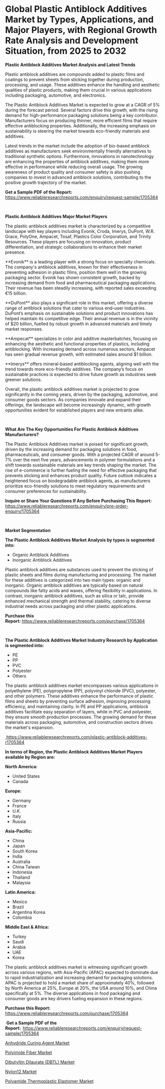 <p><h1>Global Plastic Antiblock Additives Market by Types, Applications, and Major Players, with Regional Growth Rate Analysis and Development Situation, from 2025 to 2032</h1></p><p><strong>Plastic Antiblock Additives Market Analysis and Latest Trends</strong></p>
<p><p>Plastic antiblock additives are compounds added to plastic films and coatings to prevent sheets from sticking together during production, processing, and usage. These additives enhance the handling and aesthetic qualities of plastic products, making them crucial in various applications including packaging, automotive, and electronics.</p><p>The Plastic Antiblock Additives Market is expected to grow at a CAGR of 5% during the forecast period. Several factors drive this growth, with the rising demand for high-performance packaging solutions being a key contributor. Manufacturers focus on producing thinner, more efficient films that require effective antiblocking properties. Additionally, the increasing emphasis on sustainability is steering the market towards eco-friendly materials and additives. </p><p>Latest trends in the market include the adoption of bio-based antiblock additives as manufacturers seek environmentally friendly alternatives to traditional synthetic options. Furthermore, innovations in nanotechnology are enhancing the properties of antiblock additives, making them more effective in performance while reducing overall usage. The growing awareness of product quality and consumer safety is also pushing companies to invest in advanced antiblock solutions, contributing to the positive growth trajectory of the market.</p></p>
<p><strong>Get a Sample PDF of the Report:&nbsp;</strong> <a href="https://www.reliableresearchreports.com/enquiry/request-sample/1705364?utm_campaign=36&utm_medium=2&utm_source=Github&utm_content=ia&utm_term=09012025&utm_id=plastic-antiblock-additives">https://www.reliableresearchreports.com/enquiry/request-sample/1705364</a></p>
<p>&nbsp;</p>
<p><strong>Plastic Antiblock Additives Major Market Players</strong></p>
<p><p>The plastic antiblock additives market is characterized by a competitive landscape with key players including Evonik, Croda, Imerys, DuPont, W.R. Grace, PolyOne, Ampacet, Tosaf, Plastics Color Corporation, and Trinity Resources. These players are focusing on innovation, product differentiation, and strategic collaborations to enhance their market presence.</p><p>**Evonik** is a leading player with a strong focus on specialty chemicals. The company's antiblock additives, known for their effectiveness in preventing adhesion in plastic films, position them well in the growing packaging sector. Evonik has shown consistent growth, backed by increasing demand from food and pharmaceutical packaging applications. Their revenue has been steadily increasing, with reported sales exceeding €15 billion.</p><p>**DuPont** also plays a significant role in this market, offering a diverse range of antiblock solutions that cater to various end-user industries. DuPont’s emphasis on sustainable solutions and product innovations has helped maintain its competitive edge. Their annual revenue is in the vicinity of $20 billion, fuelled by robust growth in advanced materials and timely market responses.</p><p>**Ampecat** specializes in color and additive masterbatches, focusing on enhancing the aesthetic and functional properties of plastics, including antiblocking. With increasing demand across numerous sectors, Ampacet has seen gradual revenue growth, with estimated sales around $1 billion.</p><p>**Imerys** offers mineral-based antiblocking agents, aligning well with the trend towards more eco-friendly additives. The company’s focus on sustainable practices is expected to drive future growth as industries seek greener solutions.</p><p>Overall, the plastic antiblock additives market is projected to grow significantly in the coming years, driven by the packaging, automotive, and consumer goods sectors. As companies innovate and expand their offerings, the landscape will become increasingly dynamic, with growth opportunities evident for established players and new entrants alike.</p></p>
<p>&nbsp;</p>
<p><strong>What Are The Key Opportunities For Plastic Antiblock Additives Manufacturers?</strong></p>
<p><p>The Plastic Antiblock Additives market is poised for significant growth, driven by the increasing demand for packaging solutions in food, pharmaceuticals, and consumer goods. With a projected CAGR of around 5-7% over the next five years, advancements in polymer formulations and a shift towards sustainable materials are key trends shaping the market. The rise of e-commerce is further fueling the need for effective packaging that prevents sticking and enhances product quality. Future outlook indicates a heightened focus on biodegradable antiblock agents, as manufacturers prioritize eco-friendly solutions to meet regulatory requirements and consumer preferences for sustainability.</p></p>
<p><strong>Inquire or Share Your Questions If Any Before Purchasing This Report:</strong> <a href="https://www.reliableresearchreports.com/enquiry/pre-order-enquiry/1705364?utm_campaign=36&utm_medium=2&utm_source=Github&utm_content=ia&utm_term=09012025&utm_id=plastic-antiblock-additives">https://www.reliableresearchreports.com/enquiry/pre-order-enquiry/1705364</a></p>
<p>&nbsp;</p>
<p><strong>Market Segmentation</strong></p>
<p><strong>The Plastic Antiblock Additives Market Analysis by types is segmented into:</strong></p>
<p><ul><li>Organic Antiblock Additives</li><li>Inorganic Antiblock Additives</li></ul></p>
<p><p>Plastic antiblock additives are substances used to prevent the sticking of plastic sheets and films during manufacturing and processing. The market for these additives is categorized into two main types: organic and inorganic. Organic antiblock additives are typically based on natural compounds like fatty acids and waxes, offering flexibility in applications. In contrast, inorganic antiblock additives, such as silica or talc, provide enhanced mechanical strength and thermal stability, catering to diverse industrial needs across packaging and other plastic applications.</p></p>
<p><strong>Purchase this Report:&nbsp;</strong><a href="https://www.reliableresearchreports.com/purchase/1705364?utm_campaign=36&utm_medium=2&utm_source=Github&utm_content=ia&utm_term=09012025&utm_id=plastic-antiblock-additives">https://www.reliableresearchreports.com/purchase/1705364</a></p>
<p>&nbsp;</p>
<p><strong>The Plastic Antiblock Additives Market Industry Research by Application is segmented into:</strong></p>
<p><ul><li>PE</li><li>PP</li><li>PVC</li><li>Polyester</li><li>Others</li></ul></p>
<p><p>The plastic antiblock additives market encompasses various applications in polyethylene (PE), polypropylene (PP), polyvinyl chloride (PVC), polyester, and other polymers. These additives enhance the performance of plastic films and sheets by preventing surface adhesion, improving processing efficiency, and maintaining clarity. In PE and PP applications, antiblock additives facilitate easy separation of layers, while in PVC and polyester, they ensure smooth production processes. The growing demand for these materials across packaging, automotive, and construction sectors drives the market's expansion.</p></p>
<p><a href="https://www.reliableresearchreports.com/plastic-antiblock-additives-r1705364?utm_campaign=36&utm_medium=2&utm_source=Github&utm_content=ia&utm_term=09012025&utm_id=plastic-antiblock-additives">&nbsp;https://www.reliableresearchreports.com/plastic-antiblock-additives-r1705364</a></p>
<p><strong>In terms of Region, the Plastic Antiblock Additives Market Players available by Region are:</strong></p>
<p>
    <p> <strong> North America: </strong>
        <ul>
            <li>United States</li>
            <li>Canada</li>
        </ul>
        </p> 
    <p> <strong> Europe: </strong>
        <ul>
            <li>Germany</li>
            <li>France</li>
            <li>U.K.</li>
            <li>Italy</li>
            <li>Russia</li>
        </ul>
        </p> 
    <p> <strong> Asia-Pacific: </strong>
        <ul>
            <li>China</li>
            <li>Japan</li>
            <li>South Korea</li>
            <li>India</li>
            <li>Australia</li>
            <li>China Taiwan</li>
            <li>Indonesia</li>
            <li>Thailand</li>
            <li>Malaysia</li>
        </ul>
        </p> 
    <p> <strong> Latin America: </strong>
        <ul>
            <li>Mexico</li>
            <li>Brazil</li>
            <li>Argentina Korea</li>
            <li>Colombia</li>
        </ul>
        </p> 
    <p> <strong> Middle East & Africa: </strong>
        <ul>
            <li>Turkey</li>
            <li>Saudi</li>
            <li>Arabia</li>
            <li>UAE</li>
            <li>Korea</li>
        </ul>
    </p>
    </p>
<p><p>The plastic antiblock additives market is witnessing significant growth across various regions, with Asia-Pacific (APAC) expected to dominate due to rapid industrialization and increasing demand for packaging solutions. APAC is projected to hold a market share of approximately 40%, followed by North America at 25%, Europe at 20%, the USA around 10%, and China specifically at 5%. The diverse applications in food packaging and consumer goods are key drivers fueling expansion in these regions.</p></p>
<p><strong>Purchase this Report: </strong><a href="https://www.reliableresearchreports.com/purchase/1705364?utm_campaign=36&utm_medium=2&utm_source=Github&utm_content=ia&utm_term=09012025&utm_id=plastic-antiblock-additives">https://www.reliableresearchreports.com/purchase/1705364</a></p>
<p>&nbsp;<strong>Get a Sample PDF of the Report:&nbsp;&nbsp;</strong><a href="https://www.reliableresearchreports.com/enquiry/request-sample/1705364?utm_campaign=36&utm_medium=2&utm_source=Github&utm_content=ia&utm_term=09012025&utm_id=plastic-antiblock-additives">https://www.reliableresearchreports.com/enquiry/request-sample/1705364</a></p>
<p><strong></strong></p>
<p><p><a href="https://github.com/cheryjhonson/Market-Research-Report-List-1/blob/main/anhydride-curing-agent-market.md?utm_campaign=36&utm_medium=2&utm_source=Github&utm_content=ia&utm_term=09012025&utm_id=plastic-antiblock-additives">Anhydride Curing Agent Market</a></p><p><a href="https://github.com/SanjidaKhan901/Market-Research-Report-List-1/blob/main/polyimide-fiber-market.md?utm_campaign=36&utm_medium=2&utm_source=Github&utm_content=ia&utm_term=09012025&utm_id=plastic-antiblock-additives">Polyimide Fiber Market</a></p><p><a href="https://github.com/tamvrosiya/Market-Research-Report-List-6/blob/main/dibutyltin-dilaurate-dbtl-market.md?utm_campaign=36&utm_medium=2&utm_source=Github&utm_content=ia&utm_term=09012025&utm_id=plastic-antiblock-additives">Dibutyltin Dilaurate (DBTL) Market</a></p><p><a href="https://github.com/dierdrecrichton210/Market-Research-Report-List-1/blob/main/nylon12-market.md?utm_campaign=36&utm_medium=2&utm_source=Github&utm_content=ia&utm_term=09012025&utm_id=plastic-antiblock-additives">Nylon12 Market</a></p><p><a href="https://github.com/AngelaWalsh696/Market-Research-Report-List-1/blob/main/polyamide-thermoplastic-elastomer-market.md?utm_campaign=36&utm_medium=2&utm_source=Github&utm_content=ia&utm_term=09012025&utm_id=plastic-antiblock-additives">Polyamide Thermoplastic Elastomer Market</a></p></p>